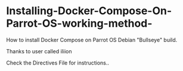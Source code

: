# Installing-Docker-Compose-On-Parrot-OS-working-method-
How to install Docker Compose on Parrot OS Debian "Bullseye" build. 

Thanks to user called iliion

Check the Directives File for instructions..
